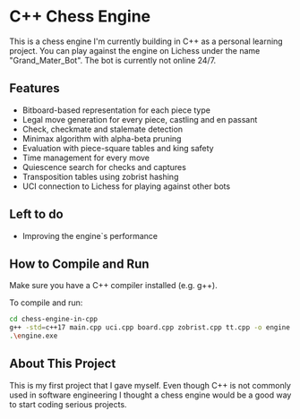 # C++ Chess Engine

This is a chess engine I'm currently building in C++ as a personal learning project. You can play against the engine on Lichess under the name "Grand_Mater_Bot". The bot is currently not online 24/7.

## Features

- Bitboard-based representation for each piece type
- Legal move generation for every piece, castling and en passant
- Check, checkmate and stalemate detection
- Minimax algorithm with alpha-beta pruning
- Evaluation with piece-square tables and king safety
- Time management for every move
- Quiescence search for checks and captures
- Transposition tables using zobrist hashing
- UCI connection to Lichess for playing against other bots

## Left to do

- Improving the engine`s performance

## How to Compile and Run

Make sure you have a C++ compiler installed (e.g. g++).

To compile and run:

```bash
cd chess-engine-in-cpp
g++ -std=c++17 main.cpp uci.cpp board.cpp zobrist.cpp tt.cpp -o engine.exe
.\engine.exe
```

## About This Project

This is my first project that I gave myself. Even though C++ is not commonly used in software engineering I thought a chess engine would be a good way to start coding serious projects.

